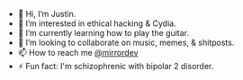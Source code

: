 - 👋 Hi, I’m Justin.
- 👀 I’m interested in ethical hacking & Cydia.
- 🌱 I’m currently learning how to play the guitar.
- 💞️ I’m looking to collaborate on music, memes, & shitposts.
- 📫 How to reach me [@mirrordev](https://www.linktr.ee/jvestman)
- ⚡ Fun fact: I'm schizophrenic with bipolar 2 disorder.

<!---
MINSHFOX/MINSHFOX is a ✨ special ✨ repository because its `README.md` (this file) appears on your GitHub profile.
You can click the Preview link to take a look at your changes.
--->

